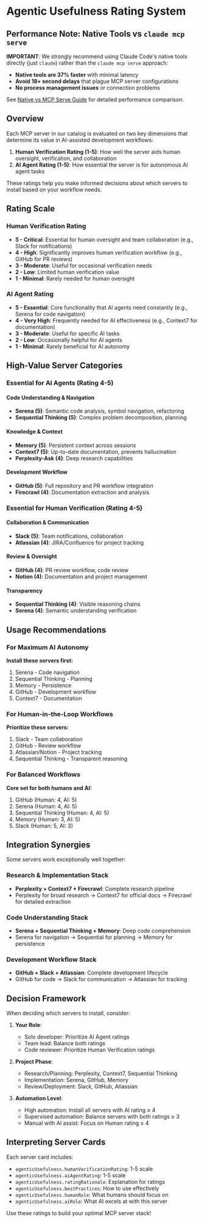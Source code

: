 # Agentic Usefulness Rating System

## Performance Note: Native Tools vs `claude mcp serve`

**IMPORTANT**: We strongly recommend using Claude Code's native tools directly (just `claude`) rather than the `claude mcp serve` approach:
- **Native tools are 37% faster** with minimal latency
- **Avoid 18+ second delays** that plague MCP server configurations
- **No process management issues** or connection problems

See [Native vs MCP Serve Guide](../../docs/canonical/native-vs-mcp-serve.md) for detailed performance comparison.

## Overview

Each MCP server in our catalog is evaluated on two key dimensions that determine its value in AI-assisted development workflows:

1. **Human Verification Rating (1-5)**: How well the server aids human oversight, verification, and collaboration
2. **AI Agent Rating (1-5)**: How essential the server is for autonomous AI agent tasks

These ratings help you make informed decisions about which servers to install based on your workflow needs.

## Rating Scale

### Human Verification Rating
- **5 - Critical**: Essential for human oversight and team collaboration (e.g., Slack for notifications)
- **4 - High**: Significantly improves human verification workflow (e.g., GitHub for PR reviews)
- **3 - Moderate**: Useful for occasional verification needs
- **2 - Low**: Limited human verification value
- **1 - Minimal**: Rarely needed for human oversight

### AI Agent Rating
- **5 - Essential**: Core functionality that AI agents need constantly (e.g., Serena for code navigation)
- **4 - Very High**: Frequently needed for AI effectiveness (e.g., Context7 for documentation)
- **3 - Moderate**: Useful for specific AI tasks
- **2 - Low**: Occasionally helpful for AI agents
- **1 - Minimal**: Rarely beneficial for AI autonomy

## High-Value Server Categories

### Essential for AI Agents (Rating 4-5)

#### Code Understanding & Navigation
- **Serena (5)**: Semantic code analysis, symbol navigation, refactoring
- **Sequential Thinking (5)**: Complex problem decomposition, planning

#### Knowledge & Context
- **Memory (5)**: Persistent context across sessions
- **Context7 (5)**: Up-to-date documentation, prevents hallucination
- **Perplexity-Ask (4)**: Deep research capabilities

#### Development Workflow
- **GitHub (5)**: Full repository and PR workflow integration
- **Firecrawl (4)**: Documentation extraction and analysis

### Essential for Human Verification (Rating 4-5)

#### Collaboration & Communication
- **Slack (5)**: Team notifications, collaboration
- **Atlassian (4)**: JIRA/Confluence for project tracking

#### Review & Oversight
- **GitHub (4)**: PR review workflow, code review
- **Notion (4)**: Documentation and project management

#### Transparency
- **Sequential Thinking (4)**: Visible reasoning chains
- **Serena (4)**: Semantic understanding verification

## Usage Recommendations

### For Maximum AI Autonomy
**Install these servers first:**
1. Serena - Code navigation
2. Sequential Thinking - Planning
3. Memory - Persistence
4. GitHub - Development workflow
5. Context7 - Documentation

### For Human-in-the-Loop Workflows
**Prioritize these servers:**
1. Slack - Team collaboration
2. GitHub - Review workflow
3. Atlassian/Notion - Project tracking
4. Sequential Thinking - Transparent reasoning

### For Balanced Workflows
**Core set for both humans and AI:**
1. GitHub (Human: 4, AI: 5)
2. Serena (Human: 4, AI: 5)
3. Sequential Thinking (Human: 4, AI: 5)
4. Memory (Human: 3, AI: 5)
5. Slack (Human: 5, AI: 3)

## Integration Synergies

Some servers work exceptionally well together:

### Research & Implementation Stack
- **Perplexity + Context7 + Firecrawl**: Complete research pipeline
- Perplexity for broad research → Context7 for official docs → Firecrawl for detailed extraction

### Code Understanding Stack
- **Serena + Sequential Thinking + Memory**: Deep code comprehension
- Serena for navigation → Sequential for planning → Memory for persistence

### Development Workflow Stack
- **GitHub + Slack + Atlassian**: Complete development lifecycle
- GitHub for code → Slack for communication → Atlassian for tracking

## Decision Framework

When deciding which servers to install, consider:

1. **Your Role**:
   - Solo developer: Prioritize AI Agent ratings
   - Team lead: Balance both ratings
   - Code reviewer: Prioritize Human Verification ratings

2. **Project Phase**:
   - Research/Planning: Perplexity, Context7, Sequential Thinking
   - Implementation: Serena, GitHub, Memory
   - Review/Deployment: Slack, GitHub, Atlassian

3. **Automation Level**:
   - High automation: Install all servers with AI rating ≥ 4
   - Supervised automation: Balance servers with both ratings ≥ 3
   - Manual with AI assist: Focus on Human rating ≥ 4

## Interpreting Server Cards

Each server card includes:
- `agenticUsefulness.humanVerificationRating`: 1-5 scale
- `agenticUsefulness.aiAgentRating`: 1-5 scale
- `agenticUsefulness.ratingRationale`: Explanation for ratings
- `agenticUsefulness.bestPractices`: How to use effectively
- `agenticUsefulness.humanRole`: What humans should focus on
- `agenticUsefulness.aiRole`: What AI excels at with this server

Use these ratings to build your optimal MCP server stack!